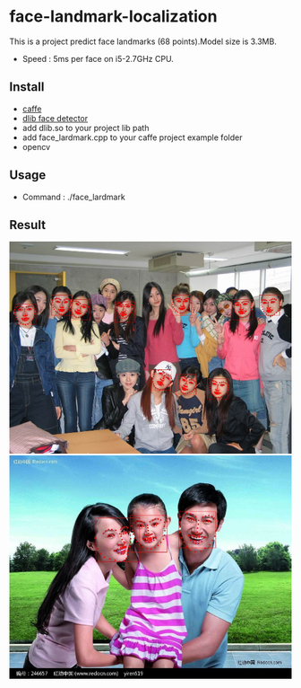 # face-landmark-localization
This is a project predict face landmarks (68 points).Model size is 3.3MB.
- Speed : 5ms per face on i5-2.7GHz CPU.


## Install
- [caffe](https://github.com/BVLC/caffe)
- [dlib face detector](http://dlib.net/)
- add dlib.so to your project lib path
- add face_lardmark.cpp to your caffe project example folder
- opencv<p>

## Usage

- Command : ./face_lardmark

## Result
![](result/1_result.jpg)
![](result/8_result.jpg)

